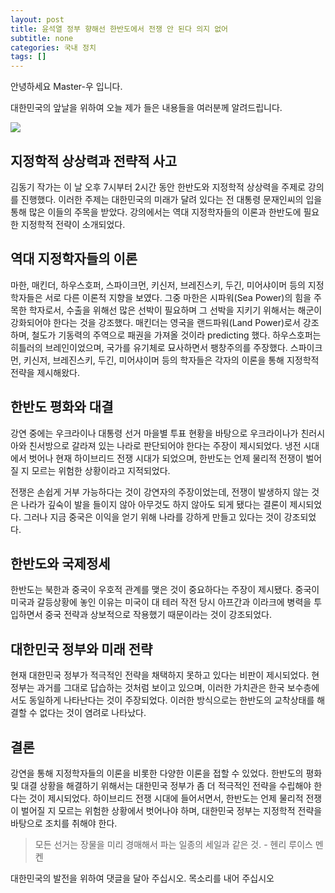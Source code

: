 ```yaml
---
layout: post
title: 윤석열 정부 향해선 한반도에서 전쟁 안 된다 의지 없어
subtitle: none
categories: 국내 정치
tags: []
---
```


안녕하세요 Master-우 입니다.

대한민국의 앞날을 위하여 오늘 제가 들은 내용들을 여러분께 알려드립니다.





![](https://source.unsplash.com/800x450/?luxury)

##  지정학적 상상력과 전략적 사고

김동기 작가는 이 날 오후 7시부터 2시간 동안 한반도와 지정학적 상상력을 주제로 강의를 진행했다. 이러한 주제는 대한민국의 미래가 달려 있다는 전 대통령 문재인씨의 입을 통해 많은 이들의 주목을 받았다. 강의에서는 역대 지정학자들의 이론과 한반도에 필요한 지정학적 전략이 소개되었다.

## 역대 지정학자들의 이론

마한, 매킨더, 하우스호퍼, 스파이크먼, 키신저, 브레진스키, 두긴, 미어샤이머 등의 지정학자들은 서로 다른 이론적 지향을 보였다. 그중 마한은 시파워(Sea Power)의 힘을 주목한 학자로서, 수출을 위해선 많은 선박이 필요하며 그 선박을 지키기 위해서는 해군이 강화되어야 한다는 것을 강조했다. 매킨더는 영국을 랜드파워(Land Power)로서 강조하며, 철도가 기동력의 주역으로 패권을 가져올 것이라 predicting 했다. 하우스호퍼는 히틀러의 브레인이었으며, 국가를 유기체로 묘사하면서 팽창주의를 주장했다. 스파이크먼, 키신저, 브레진스키, 두긴, 미어샤이머 등의 학자들은 각자의 이론을 통해 지정학적 전략을 제시해왔다.

## 한반도 평화와 대결

강연 중에는 우크라이나 대통령 선거 마을별 투표 현황을 바탕으로 우크라이나가 친러시아와 친서방으로 갈라져 있는 나라로 판단되어야 한다는 주장이 제시되었다. 냉전 시대에서 벗어나 현재 하이브리드 전쟁 시대가 되었으며, 한반도는 언제 물리적 전쟁이 벌어질 지 모르는 위험한 상황이라고 지적되었다. 

전쟁은 손쉽게 거부 가능하다는 것이 강연자의 주장이었는데, 전쟁이 발생하지 않는 것은 나라가 깊숙이 발을 들이지 않아 아무것도 하지 않아도 되게 됐다는 결론이 제시되었다. 그러나 지금 중국은 이익을 얻기 위해 나라를 강하게 만들고 있다는 것이 강조되었다.

## 한반도와 국제정세

한반도는 북한과 중국이 우호적 관계를 맺은 것이 중요하다는 주장이 제시됐다. 중국이 미국과 갈등상황에 놓인 이유는 미국이 대 테러 작전 당시 아프간과 이라크에 병력을 투입하면서 중국 전략과 상보적으로 작용했기 때문이라는 것이 강조되었다. 

## 대한민국 정부와 미래 전략

현재 대한민국 정부가 적극적인 전략을 채택하지 못하고 있다는 비판이 제시되었다. 현 정부는 과거를 그대로 답습하는 것처럼 보이고 있으며, 이러한 가치관은 한국 보수층에서도 동일하게 나타난다는 것이 주장되었다. 이러한 방식으로는 한반도의 교착상태를 해결할 수 없다는 것이 염려로 나타났다.

## 결론

강연을 통해 지정학자들의 이론을 비롯한 다양한 이론을 접할 수 있었다. 한반도의 평화 및 대결 상황을 해결하기 위해서는 대한민국 정부가 좀 더 적극적인 전략을 수립해야 한다는 것이 제시되었다. 하이브리드 전쟁 시대에 들어서면서, 한반도는 언제 물리적 전쟁이 벌어질 지 모르는 위험한 상황에서 벗어나야 하며, 대한민국 정부는 지정학적 전략을 바탕으로 조치를 취해야 한다.


> 모든 선거는 장물을 미리 경매해서 파는 일종의 세일과 같은 것. - 헨리 루이스 멘켄

대한민국의 발전을 위하여 댓글을 달아 주십시오. 목소리를 내어 주십시오
